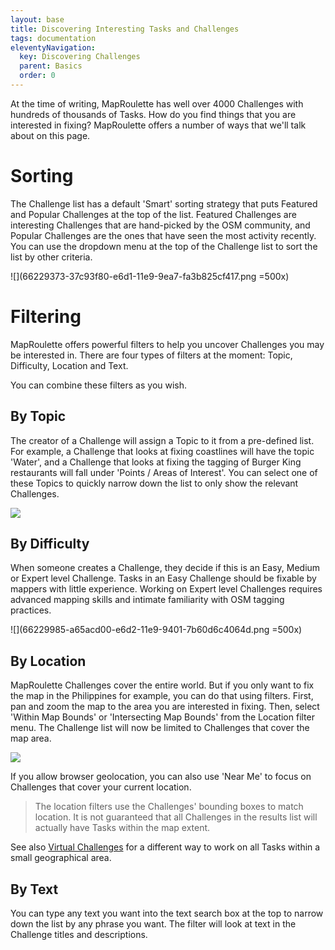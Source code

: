 ```yaml
---
layout: base
title: Discovering Interesting Tasks and Challenges
tags: documentation
eleventyNavigation:
  key: Discovering Challenges
  parent: Basics
  order: 0
---
```


At the time of writing, MapRoulette has well over 4000 Challenges with hundreds of thousands of Tasks. How do you find things that you are interested in fixing? MapRoulette offers a number of ways that we'll talk about on this page.

# Sorting

The Challenge list has a default 'Smart' sorting strategy that puts Featured and Popular Challenges at the top of the list. Featured Challenges are interesting Challenges that are hand-picked by the OSM community, and Popular Challenges are the ones that have seen the most activity recently. You can use the dropdown menu at the top of the Challenge list to sort the list by other criteria.

![](66229373-37c93f80-e6d1-11e9-9ea7-fa3b825cf417.png =500x)

# Filtering

MapRoulette offers powerful filters to help you uncover Challenges you may be interested in. There are four types of filters at the moment: Topic, Difficulty, Location and Text.

You can combine these filters as you wish.

## By Topic

The creator of a Challenge will assign a Topic to it from a pre-defined list. For example, a Challenge that looks at fixing coastlines will have the topic 'Water', and a Challenge that looks at fixing the tagging of Burger King restaurants will fall under 'Points / Areas of Interest'. You can select one of these Topics to quickly narrow down the list to only show the relevant Challenges.

![](66229525-8a0a6080-e6d1-11e9-8f0c-539135bd0c4a.png)

## By Difficulty

When someone creates a Challenge, they decide if this is an Easy, Medium or Expert level Challenge. Tasks in an Easy Challenge should be fixable by mappers with little experience. Working on Expert level Challenges requires advanced mapping skills and intimate familiarity with OSM tagging practices.

![](66229985-a65acd00-e6d2-11e9-9401-7b60d6c4064d.png =500x)

## By Location

MapRoulette Challenges cover the entire world. But if you only want to fix the map in the Philippines for example, you can do that using filters. First, pan and zoom the map to the area you are interested in fixing. Then, select 'Within Map Bounds' or 'Intersecting Map Bounds' from the Location filter menu. The Challenge list will now be limited to Challenges that cover the map area.

![](66230361-88419c80-e6d3-11e9-8062-befe916d9e6e.png)

If you allow browser geolocation, you can also use 'Near Me' to focus on Challenges that cover your current location.

> The location filters use the Challenges' bounding boxes to match location. It is not guaranteed that all Challenges in the results list will actually have Tasks within the map extent.

See also [Virtual Challenges](/documentation/editing-virtual-challenges/) for a different way to work on all Tasks within a small geographical area.

## By Text

You can type any text you want into the text search box at the top to narrow down the list by any phrase you want. The filter will look at text in the Challenge titles and descriptions.
